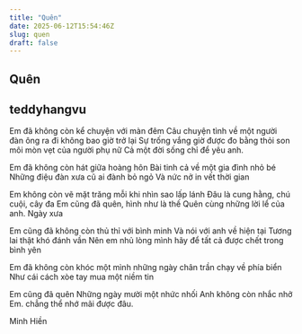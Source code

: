 ```yaml
---
title: "Quên"
date: 2025-06-12T15:54:46Z
slug: quen
draft: false
---
```


## Quên

## teddyhangvu

Em đã không còn kể chuyện với màn đêm
Câu chuyện tình về một người đàn ông ra đi không bao giờ trở lại
Sự trống vắng giờ được đo bằng thỏi son môi mòn vẹt của người phụ nữ
Cả một đời sống chỉ để yêu anh.
 
Em đã không còn hát giữa hoàng hôn
Bài tinh cả về một gia đình nhỏ bé
Những điệu đàn xưa cũ ai đành bỏ ngỏ
Và nức nở in vết thời gian
 
Em không còn vẽ mặt trăng mỗi khi nhìn sao lấp lánh
Đâu là cung hằng, chú cuội, cây đa
Em cũng đã quên, hình như là thế
Quên cùng những lời lể của anh. Ngày xưa
 
Em cũng đã không còn thủ thỉ với bình minh
Và nói với anh về hiện tại
Tương lai thật khó đánh vần
Nên em nhủ lòng mình hãy để tất cả được chết trong bình yên
 
Em đã không còn khóc một mình những ngày chân trần chạy về phía biển
Như cái cách xòe tay mua một niềm tin
 
Em cũng đã quên
Những ngày mười một nhức nhối
Anh không còn nhắc nhở
Em. chẳng thể nhớ mãi được đâu.
 
Minh Hiền